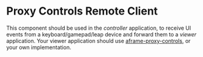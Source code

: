 # Proxy Controls Remote Client

This component should be used in the *controller* application, to receive UI events from a keyboard/gamepad/leap device and forward them to a *viewer* application. Your viewer application should use [aframe-proxy-controls](https://github.com/donmccurdy/aframe-proxy-controls), or your own implementation.
